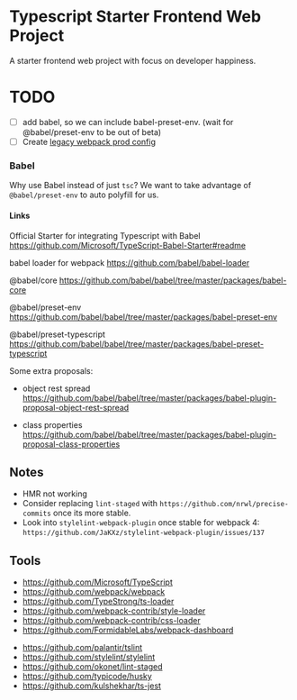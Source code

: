 # Typescript Starter Frontend Web Project

A starter frontend web project with focus on developer happiness.

# TODO

* [ ] add babel, so we can include babel-preset-env. (wait for @babel/preset-env to be out of beta)
* [ ] Create [legacy webpack prod config](https://philipwalton.com/articles/deploying-es2015-code-in-production-today/)

### Babel

Why use Babel instead of just `tsc`? We want to take advantage of `@babel/preset-env` to auto polyfill for us.

#### Links

Official Starter for integrating Typescript with Babel
https://github.com/Microsoft/TypeScript-Babel-Starter#readme

babel loader for webpack
https://github.com/babel/babel-loader

@babel/core
https://github.com/babel/babel/tree/master/packages/babel-core

@babel/preset-env
https://github.com/babel/babel/tree/master/packages/babel-preset-env

@babel/preset-typescript
https://github.com/babel/babel/tree/master/packages/babel-preset-typescript

Some extra proposals:

* object rest spread
  https://github.com/babel/babel/tree/master/packages/babel-plugin-proposal-object-rest-spread

* class properties
  https://github.com/babel/babel/tree/master/packages/babel-plugin-proposal-class-properties

## Notes

* HMR not working
* Consider replacing `lint-staged` with `https://github.com/nrwl/precise-commits` once its more stable.
* Look into `stylelint-webpack-plugin` once stable for webpack 4:
  `https://github.com/JaKXz/stylelint-webpack-plugin/issues/137`

## Tools

* https://github.com/Microsoft/TypeScript
* https://github.com/webpack/webpack
* https://github.com/TypeStrong/ts-loader
* https://github.com/webpack-contrib/style-loader
* https://github.com/webpack-contrib/css-loader
* https://github.com/FormidableLabs/webpack-dashboard

- https://github.com/palantir/tslint
- https://github.com/stylelint/stylelint
- https://github.com/okonet/lint-staged
- https://github.com/typicode/husky
- https://github.com/kulshekhar/ts-jest
